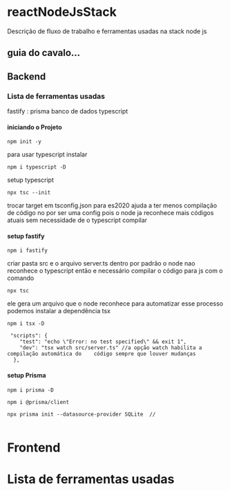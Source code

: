 # reactNodeJsStack
Descrição de fluxo de trabalho e ferramentas usadas na stack node js

## guia do cavalo...
## Backend
### Lista de ferramentas usadas
fastify :
prisma
banco de dados
typescript
#### iniciando o Projeto

```shell
npm init -y
```
para usar typescript instalar
```shell
npm i typescript -D
```
setup typescript
```shell
npx tsc --init
```
trocar target em tsconfig.json para es2020
ajuda a ter menos compilação de código no por ser uma config  pois o node ja reconhece mais códigos atuais sem necessidade de o typescript compilar 

#### setup fastify
```shell
npm i fastify
```
criar pasta src e o arquivo server.ts dentro
por padrão o node nao reconhece o typescript então e necessário compilar o código para js com o comando 
```shell
npx tsc
```
ele gera um arquivo que o node reconhece para automatizar esse processo podemos instalar a dependência tsx
```shell
npm i tsx -D
```
```shell
 "scripts": {
    "test": "echo \"Error: no test specified\" && exit 1",
    "dev": "tsx watch src/server.ts" //a opção watch habilita a compilação automática do    código sempre que louver mudanças
  },
```

#### setup Prisma
```shell
npm i prisma -D
```
```shell
npm i @prisma/client
```
```shell
npx prisma init --datasource-provider SQLite  //
```
```shell

```

# Frontend
# Lista de ferramentas usadas